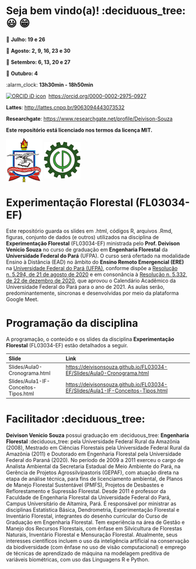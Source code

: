 
<!-- README.md is generated from README.Rmd. Please edit that file -->
<!-- badges: start -->
<!-- badges: end -->
<!-- Emprestei a função list_github_files() da Curso-R (https://github.com/curso-r). A ideia desse readme emprestei da Curso-R. Achei excelente!-->

# Seja bem vindo(a)! :deciduous\_tree: :smiley: :grin:

:calendar: **Julho: 19 e 26**

:calendar: **Agosto: 2, 9, 16, 23 e 30**

:calendar: **Setembro: 6, 13, 20 e 27**

:calendar: **Outubro: 4**

:alarm\_clock: **13h30min - 18h50min**

<div itemscope="" itemtype="https://schema.org/Person">

<a itemprop="sameAs" content="https://orcid.org/0000-0002-2975-0927" href="https://orcid.org/0000-0002-2975-0927" target="orcid.widget" rel="me noopener noreferrer" style="vertical-align:top;"><img src="https://orcid.org/sites/default/files/images/orcid_16x16.png" style="width:1em;margin-right:.5em;" alt="ORCID iD icon">https://orcid.org/0000-0002-2975-0927</a>

</div>

**Lattes**: <http://lattes.cnpq.br/9063094443073532>

**Researchgate**: <https://www.researchgate.net/profile/Deivison-Souza>

**Este repositório está licenciado nos termos da licença MIT.**

<div>
<img src="Slides/fig/slide-title/ufpa.png" width="100" align="middle" class="center">
<img src="Slides/fig/slide-title/logo-forest.png" width="100" align="middle" class="center">
<div>

# Experimentação Florestal (FL03034-EF)

Este repositório guarda os slides em .html, códigos R, arquivos .Rmd,
figuras, conjunto de dados (e outros) utilizados na disciplina de
**Experimentação Florestal** (FL03034-EF) ministrada pelo
**Prof. Deivison Venicio Souza** no curso de graduação em **Engenharia
Florestal** da **Universidade Federal do Pará** (UFPA). O curso será
ofertado na modalidade Ensino à Distância (EAD) no âmbito do **Ensino
Remoto Emergencial (ERE)** na [Universidade Federal do Pará
(UFPA)](https://portal.ufpa.br/index.php), conforme dispõe a [Resolução
n. 5.294, de 21 de agosto de
2020](http://sege.ufpa.br/boletim_interno/downloads/resolucoes/consepe/2020/Resolucao_5294_2020_CONSEPE.pdf)
e em consonância à [Resolução n. 5.332, de 22 de dezembro de
2020](http://sege.ufpa.br/boletim_interno/downloads/resolucoes/consepe/2020/5332%20Aprova%20o%20calendario%20academico%20para%20o%20ano%20letivo%20de%202021.pdf),
que aprovou o Calendário Acadêmico da Universidade Federal do Pará para
o ano de 2021. As aulas serão, predominantemente, síncronas e
desenvolvidas por meio da plataforma Google Meet.

# Programação da disciplina

A programação, o conteúdo e os slides da disciplina **Experimentação
Florestal** (FL03034-EF) estão detalhados a seguir.

| Slide                                | Link                                                                              |
|:-------------------------------------|:----------------------------------------------------------------------------------|
| Slides/Aula0-Cronograma.html         | <https://deivisonsouza.github.io/FL03034-EF/Slides/Aula0-Cronograma.html>         |
| Slides/Aula1-IF-Conceitos-Tipos.html | <https://deivisonsouza.github.io/FL03034-EF/Slides/Aula1-IF-Conceitos-Tipos.html> |

# Facilitador :deciduous\_tree:

**Deivison Venicio Souza** possui graduação em :deciduous\_tree:
**Engenharia Florestal** :deciduous\_tree: pela Universidade Federal
Rural da Amazônia (2008), Mestrado em Ciências Florestais pela
Universidade Federal Rural da Amazônia (2011) e Doutorado em Engenharia
Florestal pela Universidade Federal do Paraná (2020). No período de 2009
a 2011 exerceu o cargo de Analista Ambiental da Secretaria Estadual de
Meio Ambiente do Pará, na Gerência de Projetos Agrossilvipastoris
(GEPAF), com atuação direta na etapa de análise técnica, para fins de
licenciamento ambiental, de Planos de Manejo Florestal Sustentável
(PMFS), Projetos de Desbastes e Reflorestamento e Supressão Florestal.
Desde 2011 é professor da Faculdade de Engenharia Florestal da
Universidade Federal do Pará, Campus Universitário de Altamira, Pará. É
responsável por ministrar as disciplinas Estatística Básica,
Dendrometria, Experimentação Florestal e Inventário Florestal,
integrantes do desenho curricular do Curso de Graduação em Engenharia
Florestal. Tem experiência na área de Gestão e Manejo dos Recursos
Florestais, com ênfase em Silvicultura de Florestas Naturais, Inventário
Florestal e Mensuração Florestal. Atualmente, seus interesses
científicos incluem o uso da inteligência artificial na conservação da
biodiversidade (com ênfase no uso de visão computacional) e emprego de
técnicas de aprendizado de máquina na modelagem preditiva de variáveis
biométricas, com uso das Linguagens R e Python.
